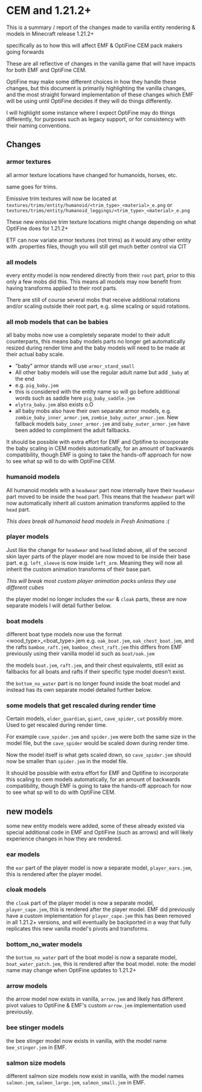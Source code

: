 
# CEM and 1.21.2+

This is a summary / report of the changes made to vanilla entity rendering & models in Minecraft release 1.21.2+ 

specifically as to how this will affect EMF & OptiFine CEM pack makers going forwards

These are all reflective of changes in the vanilla game that will have impacts for both EMF and OptiFine CEM.

OptiFine may make some different choices in how they handle these changes, 
but this document is primarily highlighting the vanilla changes, 
and the most straight forward implementation of these changes which EMF will be using until OptiFine decides if they will do things differently.

I will highlight some instance where I expect OptiFine may do things differently, for purposes such as legacy support, or for consistency with their naming conventions.

## Changes

### armor textures
all armor texture locations have changed for humanoids, horses, etc.

same goes for trims.

Emissive trim textures will now be located at `textures/trims/entity/humanoid/<trim_type>_<material>_e.png` or `textures/trims/entity/humanoid_leggings/<trim_type>_<material>_e.png`

These new emissive trim texture locations might change depending on what OptiFine does for 1.21.2+

ETF can now variate armor textures (not trims) as it would any other entity with .properties files, though you will still get much better control via CIT

### all models
every entity model is now rendered directly from their `root` part, prior to this only a few mobs did this.
This means all models may now benefit from having transforms applied to their root parts.

There are still of course several mobs that receive additional rotations and/or scaling outside their root part,
e.g. slime scaling or squid rotations.

### all mob models that can be babies
all baby mobs now use a completely separate model to their adult counterparts, this means baby models parts no longer
get automatically resized during render time and the baby models will need to be made at their actual baby scale.

- "baby" armor stands will use `armor_stand_small`
- All other baby models will use the regular adult name but add `_baby` at the end 
- e.g. `pig_baby.jem`
- this is considered with the entity name so will go before additional words such as saddle here `pig_baby_saddle.jem`
- `elytra_baby.jem` also exists o.O
- all baby mobs also have their own separate armor models, 
e.g. `zombie_baby_inner_armor.jem`, `zombie_baby_outer_armor.jem`. New fallback models `baby_inner_armor.jem` and `baby_outer_armor.jem` have been added to compliment the adult fallbacks.

It should be possible with extra effort for EMF and Optifine to incorporate the baby scaling in CEM models automatically, 
for an amount of backwards compatibility, though EMF is going to take the hands-off approach for now to see what sp will to do with OptiFine CEM.


### humanoid models
All humanoid models with a `headwear` part now internally have their `headwear` part moved to be inside the `head` part.
This means that the `headwear` part will now automatically inherit all custom animation transforms applied to the `head` part.

*This does break all humanoid head models in Fresh Animations :(*

### player models
Just like the change for `headwear` and `head` listed above, all of the second skin layer parts of the player model are 
now moved to be inside their base part. e.g. `left_sleeve` is now inside `left_arm`. Meaning they will now all inherit the
custom animation transforms of their base part.

*This will break most custom player animation packs unless they use different cubes*

the player model no longer includes the `ear` & `cloak` parts, these are now separate models I will detail further below.

### boat models
different boat type models now use the format <wood_type>_<boat_type>.jem e.g. `oak_boat.jem`, `oak_chest_boat.jem`, and the rafts `bamboo_raft.jem`, `bamboo_chest_raft.jem`
this differs from EMF previously using their vanilla model id such as `boat/oak.jem`

the models `boat.jem`, `raft.jem`, and their chest equivalents, still exist as fallbacks for all boats and rafts if their specific type model doesn't exist.

the `bottom_no_water` part is no longer found inside the boat model and instead has its own separate model detailed further below.

### some models that get rescaled during render time
Certain models, `elder_guardian`, `giant`, `cave_spider`, `cat` possibly more. Used to get rescaled during render time.

For example `cave_spider.jem` and `spider.jem` were both the same size in the model file, but the `cave_spider` would be scaled down during render time.

Now the model itself is what gets scaled down, so `cave_spider.jem` should now be smaller than `spider.jem` in the model file.

It should be possible with extra effort for EMF and Optifine to incorporate this scaling to cem models automatically,
for an amount of backwards compatibility, though EMF is going to take the hands-off approach for now to see what sp will to do with OptiFine CEM.

## new models

some new entity models were added, some of these already existed via special additional code in EMF and OptiFine (such as arrows)
and will likely experience changes in how they are rendered.

### ear models
the `ear` part of the player model is now a separate model, `player_ears.jem`, this is rendered after the player model.

### cloak models
the `cloak` part of the player model is now a separate model, `player_cape.jem`, this is rendered after the player model.
EMF did previously have a custom implementation for `player_cape.jem` this has been removed in all 1.21.2+ versions, 
and will eventually be backported in a way that fully replicates this new vanilla model's pivots and transforms.

### bottom_no_water models
the `bottom_no_water` part of the boat model is now a separate model, `boat_water_patch.jem`, this is rendered after the boat model.
note: the model name may change when OptiFine updates to 1.21.2+

### arrow models
the arrow model now exists in vanilla, `arrow.jem` and likely has different pivot values to OptiFine & EMF's custom 
`arrow.jem` implementation used previously.

### bee stinger models
the bee stinger model now exists in vanilla, with the model name `bee_stinger.jem` in EMF.

### salmon size models
different salmon size models now exist in vanilla, with the model names `salmon.jem`, `salmon_large.jem`, `salmon_small.jem` in EMF.




